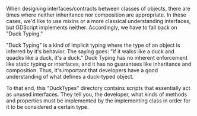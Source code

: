 When designing interfaces/contracts between classes of objects, there are times
where neither inheritance nor composition are appropriate. In these cases,
we'd like to use mixins or a more classical understanding interfaces, but
GDScript implements neither. Accordingly, we have to fall back on "Duck Typing."

"Duck Typing" is a kind of implicit typing where the type of an object is inferred
by it's behavior. The saying goes: "if it walks like a duck and quacks like a duck,
it's a duck." Duck Typing has no inherent enforcement like static typing or interfaces,
and it has no guarantees like inheritance and composition. Thus, it's important that
developers have a good understanding of what defines a duck-typed object.

To that end, this "DuckTypes" directory contains scripts that essentially act as
unused interfaces. They tell you, the developer, what kinds of methods and properties
must be implemented by the implementing class in order for it to be considered
a certain type.
